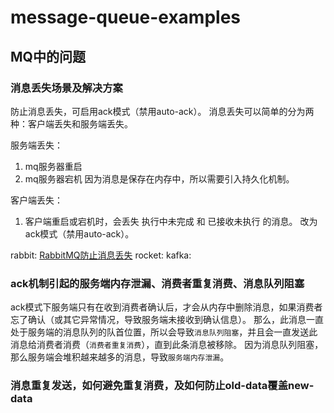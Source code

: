 # message-queue-examples

## MQ中的问题

### 消息丢失场景及解决方案
防止消息丢失，可启用ack模式（禁用auto-ack）。
消息丢失可以简单的分为两种：客户端丢失和服务端丢失。

服务端丢失：
  1. mq服务器重启
  2. mq服务器宕机
因为消息是保存在内存中，所以需要引入持久化机制。

客户端丢失：
  1. 客户端重启或宕机时，会丢失 执行中未完成 和 已接收未执行 的消息。
改为ack模式（禁用auto-ack）。

rabbit: [RabbitMQ防止消息丢失](http://www.cnblogs.com/Leo_wl/p/6581989.html)
rocket: 
kafka: 

### ack机制引起的服务端内存泄漏、消费者重复消费、消息队列阻塞
ack模式下服务端只有在收到消费者确认后，才会从内存中删除消息，如果消费者忘了确认（或其它异常情况，导致服务端未接收到确认信息）。
那么，此消息一直处于服务端的消息队列的队首位置，所以会导致`消息队列阻塞`，并且会一直发送此消息给消费者消费（`消费者重复消费`），直到此条消息被移除。
因为消息队列阻塞，那么服务端会堆积越来越多的消息，导致`服务端内存泄漏`。

### 消息重复发送，如何避免重复消费，及如何防止old-data覆盖new-data